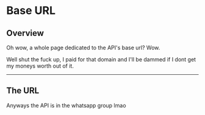 # Base URL
## Overview

Oh wow, a whole page dedicated to the API's base url? Wow.

Well shut the fuck up, I paid for that domain and  I'll be dammed if I dont get my moneys worth out of it.


---

## The URL

Anyways the API is in the whatsapp group lmao
